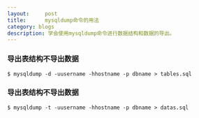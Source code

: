 ```yaml
---
layout:     post
title:      mysqldump命令的用法
category: blogs
description: 学会使用mysqldump命令进行数据结构和数据的导出。
---
```


### 导出表结构不导出数据 

    $ mysqldump -d -uusername -hhostname -p dbname > tables.sql

### 导出表结构不导出数据 

    $ mysqldump -t -uusername -hhostname -p dbname > datas.sql

